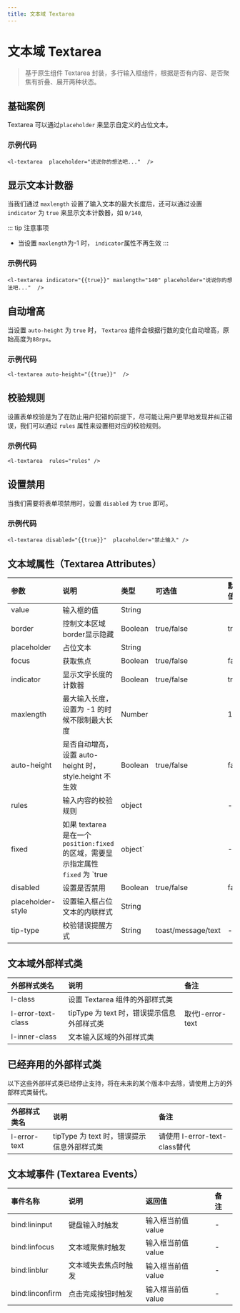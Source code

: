 ```yaml
---
title: 文本域 Textarea
---
```


# <H2Icon /> 文本域 Textarea

> 基于原生组件 Textarea 封装，多行输入框组件，根据是否有内容、是否聚焦有折叠、展开两种状态。

## 基础案例

Textarea 可以通过`placeholder` 来显示自定义的占位文本。

### 示例代码

```wxml
<l-textarea  placeholder="说说你的想法吧..."  />
```

## 显示文本计数器

当我们通过 `maxlength` 设置了输入文本的最大长度后，还可以通过设置 `indicator` 为 `true` 来显示文本计数器，如 `0/140`,

::: tip 注意事项

- 当设置 `maxlength`为-1 时， `indicator`属性不再生效
  :::

### 示例代码

```wxml
<l-textarea indicator="{{true}}" maxlength="140" placeholder="说说你的想法吧..."  />
```

## 自动增高

当设置 `auto-height` 为 `true` 时， `Textarea` 组件会根据行数的变化自动增高，原始高度为`88rpx`。

### 示例代码

```wxml
<l-textarea auto-height="{{true}}"  />
```

## 校验规则

设置表单校验是为了在防止用户犯错的前提下，尽可能让用户更早地发现并纠正错误，我们可以通过 `rules` 属性来设置相对应的校验规则。

### 示例代码

```wxml
<l-textarea  rules="rules" />
```

## 设置禁用

当我们需要将表单项禁用时，设置 `disabled` 为 `true` 即可。

### 示例代码

```wxml
<l-textarea disabled="{{true}}"  placeholder="禁止输入" />
```

## 文本域属性（Textarea Attributes）

| 参数              | 说明                                                                                       | 类型    | 可选值             | 默认值 |
| :---------------- | :----------------------------------------------------------------------------------------- | :------ | :----------------- | :----- |
| value             | 输入框的值                                                                                 | String  |                    |        |
| border             | 控制文本区域border显示隐藏                                                                        | Boolean |true/false       |     true   |
| placeholder       | 占位文本                                                                                   | String  |                    |        |
| focus             | 获取焦点                                                                                   | Boolean | true/false         | false  |
| indicator         | 显示文字长度的计数器                                                                       | Boolean | true/false         | true   |
| maxlength         | 最大输入长度，设置为 -1 的时候不限制最大长度                                               | Number  |                    | 140    |
| auto-height       | 是否自动增高，设置 auto-height 时，style.height 不生效                                     | Boolean | true/false         | false  |
| rules             | 输入内容的校验规则                                                                         | object  |                    | --     |
| fixed             | 如果 textarea 是在一个 `position:fixed` 的区域，需要显示指定属性 `fixed` 为 `true| object` |         | --                 |
| disabled          | 设置是否禁用                                                                               | Boolean | true/false         | false  |
| placeholder-style | 设置输入框占位文本的内联样式                                                               | String  |                    |
| tip-type          | 校验错误提醒方式                                                                           | String  | toast/message/text | -      |


## 文本域外部样式类
| 外部样式类名 | 说明 | 备注 |
| :--------- | :----------------- | :----- |
| l-class | 设置 Textarea 组件的外部样式类 | |   
| l-error-text-class| tipType 为 text 时，错误提示信息外部样式类| 取代l-error-text| 
|l-inner-class|文本输入区域的外部样式类	|	|

## 已经弃用的外部样式类
以下这些外部样式类已经停止支持，将在未来的某个版本中去除，请使用上方的外部样式类替代。

| 外部样式类名 | 说明 | 备注 |
| :--------- | :----------------- | :----- |
| l-error-text |tipType 为 text 时，错误提示信息外部样式类| 请使用 l-error-text-class替代 |                                                                                                             

## 文本域事件 (Textarea Events）

| 事件名称        | 说明                 | 返回值             | 备注 |
| :-------------- | :------------------- | :----------------- | :--- |
| bind:lininput  | 键盘输入时触发       | 输入框当前值 value | -    |
| bind:linfocus   | 文本域聚焦时触发     | 输入框当前值 value | -    |
| bind:linblur    | 文本域失去焦点时触发 | 输入框当前值 value | -    |
| bind:linconfirm | 点击完成按钮时触发   | 输入框当前值 value | -    |

<RightMenu />
